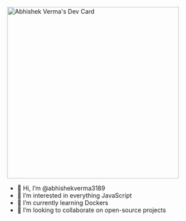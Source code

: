 <a href="https://app.daily.dev/abhishekv"><img src="https://api.daily.dev/devcards/9fca1afd2e764c1887ed7c1c7d70305c.png?r=o18" width="400" alt="Abhishek Verma's Dev Card"/></a>

- 👋 Hi, I’m @abhishekverma3189
- 👀 I’m interested in everything JavaScript
- 🌱 I’m currently learning Dockers
- 💞️ I’m looking to collaborate on open-source projects


<!---
abhishekverma3189/abhishekverma3189 is a ✨ special ✨ repository because its `README.md` (this file) appears on your GitHub profile.
You can click the Preview link to take a look at your changes.
--->
